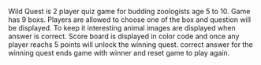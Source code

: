 Wild Quest is 2 player quiz game for budding zoologists age 5 to 10.
Game has 9 boxs. Players are allowed to choose one of the box and question will be displayed. 
To keep it interesting animal images are displayed when answer is correct.
Score board is displayed in color code and once any player reachs 5 points will unlock the winning quest.
correct answer for the winning quest ends game with winner and reset game to play again.